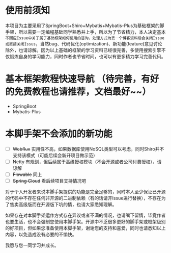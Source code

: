 # 使用前须知

本项目为主要采用了SpringBoot+Shiro+Mybatis+Mybatis-Plus为基础框架的脚手架，所以需要一定编程基础同学熟悉并上手，所以为了节省精力，本人决定基本`不回应Issue中关于属于基础框架如何使用的咨询，处理方式为丢一个博客资料后会关闭Issue或直接关闭Issus`，当然bug、代码优化(optimization)、新功能(feature)意见讨论除外，也请谅解。因为以上基础的框架的学习资料已经很完善，多使用搜索引擎不仅锻炼自身的学习能力，同时作者也节省时间，也可以有更多精力学习完善代码。

# 基本框架教程快速导航 （待完善，有好的免费教程也请推荐，文档最好~~）

- SpringBoot
- Mybatis-Plus


# 本脚手架不会添加的新功能

- [ ] ~~Webflux~~  实用性不高，如果数据库使用NoSQL类型可以考虑，同时Shiro并不支持该模式（可能后续会新开项目做示范） 
- [ ] ~~Netty~~ 有规划，但后续属于高级授权模块（不会开源或者公司付费授权），请谅解
- [ ] ~~Flowable~~ 同上
- [ ] ~~Spring Cloud~~ 看后续项目支持情况吧

对于个人开发者来说本脚手架提供的功能是完全足够的，同时本人至少保证已开源的代码中不存在任何非开源的二进制依赖（有的话请开Issue进行替换），不存在为了售卖高级版而在开源版下坑的情，也请大家悉知理解。

如果存在对本脚手架运作方式存在异议或者不满的情况，也请嘴下留情，毕竟作者也要生活，也不会强制您使用本脚手架。开源中不乏很多更好的脚手架或框架级别的好项目，但如果您准备使用本脚手架，谢谢您的支持和喜爱，同时也请悉知以上内容，以免造成没有必要的不愉快。

我愿与您一同学习并成长。
